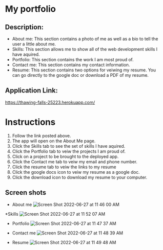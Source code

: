 # My portfolio

## Description: 
* About me: This section contains a photo of me as well as a bio to tell the user a little about me.
* Skills: This section allows me to show all of the web development skills I have aquired.
* Portfolio: This section contains the work I am most proud of.
* Contact me: This section contains my contact information.
* Resume: This section contains two options for veiwing my resume. You can go directly to the google doc or download a PDF of my resume.

## Application Link: 
https://thawing-falls-25223.herokuapp.com/

# Instructions
1. Follow the link posted above.
2. The app will open on the About Me page.
3. Click the Skills tab to see the set of skills I have aquired.
4. Click the Portfolio tab to veiw the projects I am proud of.
5. Click on a project to be brought to the deployed app.
6. Click the Contact me tab to veiw my email and phone number.
7. Click the resume tab to veiw the links to my resume
8. Click the google docs icon to veiw my resume as a google doc.
9. Click the download icon to download my resume to your computer.

## Screen shots
* About me
![Screen Shot 2022-06-27 at 11 46 00 AM](https://user-images.githubusercontent.com/88246884/175993071-d2b7e60b-5b03-40ab-ae86-5118639ad50c.png)

*Skills
![Screen Shot 2022-06-27 at 11 52 07 AM](https://user-images.githubusercontent.com/88246884/175994334-08cff8ab-4f2d-4da0-80dc-0df75c70e2d9.png)

* Portfolio
![Screen Shot 2022-06-27 at 11 47 37 AM](https://user-images.githubusercontent.com/88246884/175993525-6b74a216-3909-4701-858d-85c5f6d20de6.png)

* Contact me
![Screen Shot 2022-06-27 at 11 48 39 AM](https://user-images.githubusercontent.com/88246884/175993705-e71f23b8-0b11-4ca8-b019-38481df5855d.png)

* Resume
![Screen Shot 2022-06-27 at 11 49 48 AM](https://user-images.githubusercontent.com/88246884/175993932-aca98e4c-67fd-4a62-b750-cf7010b80a2e.png)

